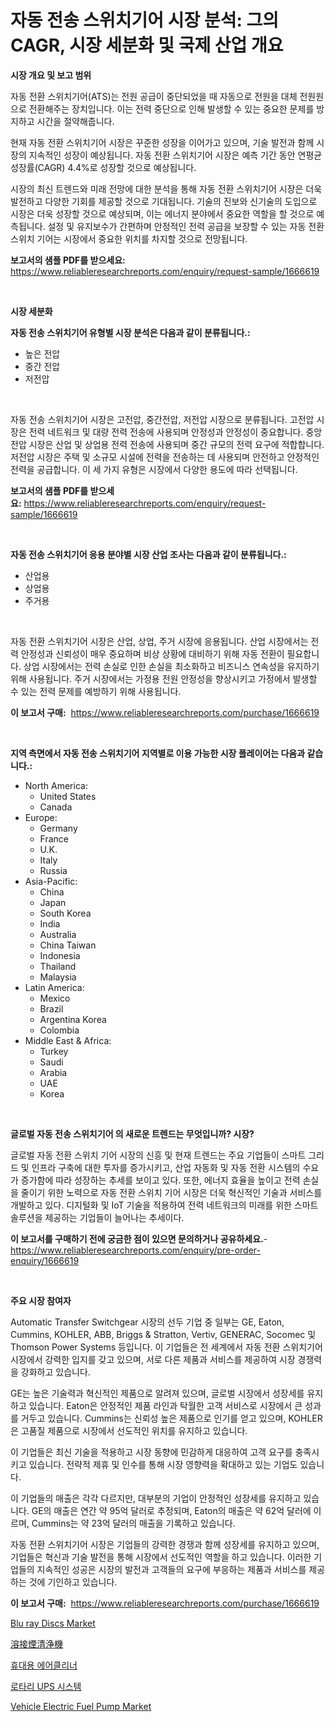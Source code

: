 <p><h1>자동 전송 스위치기어 시장 분석: 그의 CAGR, 시장 세분화 및 국제 산업 개요</h1></p><p><strong>시장 개요 및 보고 범위</strong></p>
<p><p>자동 전환 스위치기어(ATS)는 전원 공급이 중단되었을 때 자동으로 전원을 대체 전원원으로 전환해주는 장치입니다. 이는 전력 중단으로 인해 발생할 수 있는 중요한 문제를 방지하고 시간을 절약해줍니다. </p><p>현재 자동 전환 스위치기어 시장은 꾸준한 성장을 이어가고 있으며, 기술 발전과 함께 시장의 지속적인 성장이 예상됩니다. 자동 전환 스위치기어 시장은 예측 기간 동안 연평균 성장률(CAGR) 4.4%로 성장할 것으로 예상됩니다. </p><p>시장의 최신 트렌드와 미래 전망에 대한 분석을 통해 자동 전환 스위치기어 시장은 더욱 발전하고 다양한 기회를 제공할 것으로 기대됩니다. 기술의 진보와 신기술의 도입으로 시장은 더욱 성장할 것으로 예상되며, 이는 에너지 분야에서 중요한 역할을 할 것으로 예측됩니다. 설정 및 유지보수가 간편하며 안정적인 전력 공급을 보장할 수 있는 자동 전환 스위치 기어는 시장에서 중요한 위치를 차지할 것으로 전망됩니다.</p></p>
<p><strong>보고서의 샘플 PDF를 받으세요:</strong> <a href="https://www.reliableresearchreports.com/enquiry/request-sample/1666619">https://www.reliableresearchreports.com/enquiry/request-sample/1666619</a></p>
<p>&nbsp;</p>
<p><strong>시장 세분화</strong></p>
<p><strong>자동 전송 스위치기어 유형별 시장 분석은 다음과 같이 분류됩니다.:</strong></p>
<p><ul><li>높은 전압</li><li>중간 전압</li><li>저전압</li></ul></p>
<p>&nbsp;</p>
<p><p>자동 전송 스위치기어 시장은 고전압, 중간전압, 저전압 시장으로 분류됩니다. 고전압 시장은 전력 네트워크 및 대량 전력 전송에 사용되며 안정성과 안정성이 중요합니다. 중앙전압 시장은 산업 및 상업용 전력 전송에 사용되며 중간 규모의 전력 요구에 적합합니다. 저전압 시장은 주택 및 소규모 시설에 전력을 전송하는 데 사용되며 안전하고 안정적인 전력을 공급합니다. 이 세 가지 유형은 시장에서 다양한 용도에 따라 선택됩니다.</p></p>
<p><strong>보고서의 샘플 PDF를 받으세요:</strong>&nbsp;<a href="https://www.reliableresearchreports.com/enquiry/request-sample/1666619">https://www.reliableresearchreports.com/enquiry/request-sample/1666619</a></p>
<p>&nbsp;</p>
<p><strong> 자동 전송 스위치기어 응용 분야별 시장 산업 조사는 다음과 같이 분류됩니다.:</strong></p>
<p><ul><li>산업용</li><li>상업용</li><li>주거용</li></ul></p>
<p>&nbsp;</p>
<p><p>자동 전환 스위치기어 시장은 산업, 상업, 주거 시장에 응용됩니다. 산업 시장에서는 전력 안정성과 신뢰성이 매우 중요하며 비상 상황에 대비하기 위해 자동 전환이 필요합니다. 상업 시장에서는 전력 손실로 인한 손실을 최소화하고 비즈니스 연속성을 유지하기 위해 사용됩니다. 주거 시장에서는 가정용 전원 안정성을 향상시키고 가정에서 발생할 수 있는 전력 문제를 예방하기 위해 사용됩니다.</p></p>
<p><strong>이 보고서 구매:</strong>&nbsp; <a href="https://www.reliableresearchreports.com/purchase/1666619">https://www.reliableresearchreports.com/purchase/1666619</a></p>
<p>&nbsp;</p>
<p><strong>지역 측면에서 자동 전송 스위치기어 지역별로 이용 가능한 시장 플레이어는 다음과 같습니다.:</strong></p>
<p><ul>
    <li>
        North America:
        <ul>
            <li>United States</li>
            <li>Canada</li>
        </ul>
    </li>
    <li>
        Europe:
        <ul>
            <li>Germany</li>
            <li>France</li>
            <li>U.K.</li>
            <li>Italy</li>
            <li>Russia</li>
        </ul>
    </li>
    <li>
        Asia-Pacific:
        <ul>
            <li>China</li>
            <li>Japan</li>
            <li>South Korea</li>
            <li>India</li>
            <li>Australia</li>
            <li>China Taiwan</li>
            <li>Indonesia</li>
            <li>Thailand</li>
            <li>Malaysia</li>
        </ul>
    </li>
    <li>
        Latin America:
        <ul>
            <li>Mexico</li>
            <li>Brazil</li>
            <li>Argentina Korea</li>
            <li>Colombia</li>
        </ul>
    </li>
    <li>
        Middle East & Africa:
        <ul>
            <li>Turkey</li>
            <li>Saudi</li>
            <li>Arabia</li>
            <li>UAE</li>
            <li>Korea</li>
        </ul>
    </li>
    </ul></p>
<p>&nbsp;</p>
<p><strong>글로벌 자동 전송 스위치기어 의 새로운 트렌드는 무엇입니까? 시장?</strong></p>
<p><p>글로벌 자동 전환 스위치 기어 시장의 신흥 및 현재 트렌드는 주요 기업들이 스마트 그리드 및 인프라 구축에 대한 투자를 증가시키고, 산업 자동화 및 자동 전환 시스템의 수요가 증가함에 따라 성장하는 추세를 보이고 있다. 또한, 에너지 효율을 높이고 전력 손실을 줄이기 위한 노력으로 자동 전환 스위치 기어 시장은 더욱 혁신적인 기술과 서비스를 개발하고 있다. 디지털화 및 IoT 기술을 적용하여 전력 네트워크의 미래를 위한 스마트 솔루션을 제공하는 기업들이 늘어나는 추세이다.</p></p>
<p><strong>이 보고서를 구매하기 전에 궁금한 점이 있으면 문의하거나 공유하세요.</strong>- <a href="https://www.reliableresearchreports.com/enquiry/pre-order-enquiry/1666619">https://www.reliableresearchreports.com/enquiry/pre-order-enquiry/1666619</a></p>
<p>&nbsp;</p>
<p><strong>주요 시장 참여자</strong></p>
<p><p>Automatic Transfer Switchgear 시장의 선두 기업 중 일부는 GE, Eaton, Cummins, KOHLER, ABB, Briggs & Stratton, Vertiv, GENERAC, Socomec 및 Thomson Power Systems 등입니다. 이 기업들은 전 세계에서 자동 전환 스위치기어 시장에서 강력한 입지를 갖고 있으며, 서로 다른 제품과 서비스를 제공하여 시장 경쟁력을 강화하고 있습니다.</p><p>GE는 높은 기술력과 혁신적인 제품으로 알려져 있으며, 글로벌 시장에서 성장세를 유지하고 있습니다. Eaton은 안정적인 제품 라인과 탁월한 고객 서비스로 시장에서 큰 성과를 거두고 있습니다. Cummins는 신뢰성 높은 제품으로 인기를 얻고 있으며, KOHLER은 고품질 제품으로 시장에서 선도적인 위치를 유지하고 있습니다.</p><p>이 기업들은 최신 기술을 적용하고 시장 동향에 민감하게 대응하여 고객 요구를 충족시키고 있습니다. 전략적 제휴 및 인수를 통해 시장 영향력을 확대하고 있는 기업도 있습니다.</p><p>이 기업들의 매출은 각각 다르지만, 대부분의 기업이 안정적인 성장세를 유지하고 있습니다. GE의 매출은 연간 약 95억 달러로 추정되며, Eaton의 매출은 약 62억 달러에 이르며, Cummins는 약 23억 달러의 매출을 기록하고 있습니다.</p><p>자동 전환 스위치기어 시장은 기업들의 강력한 경쟁과 함께 성장세를 유지하고 있으며, 기업들은 혁신과 기술 발전을 통해 시장에서 선도적인 역할을 하고 있습니다. 이러한 기업들의 지속적인 성공은 시장의 발전과 고객들의 요구에 부응하는 제품과 서비스를 제공하는 것에 기인하고 있습니다.</p></p>
<p><strong>이 보고서 구매:</strong>&nbsp;&nbsp;<a href="https://www.reliableresearchreports.com/purchase/1666619">https://www.reliableresearchreports.com/purchase/1666619</a></p>
<p><p><a href="https://github.com/guneycigdem35/Market-Research-Report-List-2/blob/main/blu-ray-discs-market.md">Blu ray Discs Market</a></p><p><a href="https://medium.com/@jewelardner5656/%E6%BA%B6%E6%8E%A5%E3%83%95%E3%83%A5%E3%83%BC%E3%83%A0%E6%B5%84%E5%8C%96%E5%99%A8%E5%B8%82%E5%A0%B4-2031%E5%B9%B4%E3%81%BE%E3%81%A7%E3%81%AE%E3%83%88%E3%83%AC%E3%83%B3%E3%83%89-%E4%BA%88%E6%B8%AC-%E7%AB%B6%E4%BA%89%E5%88%86%E6%9E%90-3b125490c5de">溶接煙清浄機</a></p><p><a href="https://medium.com/@snake68678/%ED%9C%B4%EB%8C%80%EC%9A%A9-%EA%B3%B5%EA%B8%B0-%EC%B2%AD%EC%A0%95%EA%B8%B0-%EC%8B%9C%EC%9E%A5-%EC%9D%B8%EC%82%AC%EC%9D%B4%ED%8A%B8-%EC%8B%9C%EC%9E%A5-%EB%8F%99%ED%96%A5-%EC%84%B1%EC%9E%A5-2024%EB%85%84%EB%B6%80%ED%84%B0-2031%EB%85%84%EA%B9%8C%EC%A7%80-%EC%98%88%EC%83%81%EB%90%98%EB%8A%94-%EA%B2%83-a7a39ab40867">휴대용 에어클리너</a></p><p><a href="https://github.com/Hubertstyenger6685/Market-Research-Report-List-1/blob/main/689822814100.md">로타리 UPS 시스템</a></p><p><a href="https://issuu.com/reportprime-2/docs/vehicle-electric-fuel-pump-market-size-2030.pptx">Vehicle Electric Fuel Pump Market</a></p></p>
